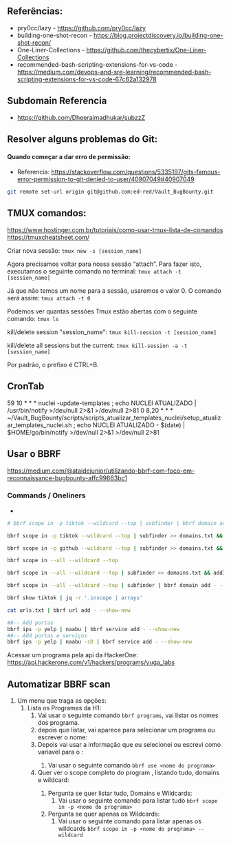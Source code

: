 ## Referências:
- pry0cc/lazy - https://github.com/pry0cc/lazy
- building-one-shot-recon - https://blog.projectdiscovery.io/building-one-shot-recon/
- One-Liner-Collections - https://github.com/thecybertix/One-Liner-Collections
- recommended-bash-scripting-extensions-for-vs-code - https://medium.com/devops-and-sre-learning/recommended-bash-scripting-extensions-for-vs-code-67c62a132978

## Subdomain Referencia
- https://github.com/Dheerajmadhukar/subzzZ

## Resolver alguns problemas do Git:
#### Quando começar a dar erro de permissão:
- Referencia:
    https://stackoverflow.com/questions/5335197/gits-famous-error-permission-to-git-denied-to-user/40907049#40907049
```bash
git remote set-url origin git@github.com:ed-red/Vault_BugBounty.git
```

## TMUX comandos:
https://www.hostinger.com.br/tutoriais/como-usar-tmux-lista-de-comandos
https://tmuxcheatsheet.com/

Criar nova sessão:
`tmux new -s [session_name]`

Agora precisamos voltar para nossa sessão “attach”. Para fazer isto, executamos o seguinte comando no terminal:
`tmux attach -t [session_name]`

Já que não temos um nome para a sessão, usaremos o valor 0. O comando será assim:
`tmux attach -t 0`

Podemos ver quantas sessões Tmux estão abertas com o seguinte comando:
`tmux ls`

kill/delete session "session_name":
`tmux kill-session -t [session_name]`

kill/delete all sessions but the current:
`tmux kill-session -a -t [session_name]`

Por padrão, o prefixo é CTRL+B.


## CronTab
59 10 * * * nuclei -update-templates ; echo NUCLEI ATUALIZADO | /usr/bin/notify >/dev/null 2>&1 >/dev/null 2>81
0 8,20 * * * ~/Vault_BugBounty/scripts/scripts_atualizar_templates_nuclei/setup_atualizar_templates_nuclei.sh ; echo NUCLEI ATUALIZADO - $(date) | $HOME/go/bin/notify >/dev/null 2>&1 >/dev/null 2>81


## Usar o BBRF
https://medium.com/@ataidejunior/utilizando-bbrf-com-foco-em-reconnaissance-bugbounty-affc99663bc1

### Commands / Oneliners

- 
```bash
# bbrf scope in -p tiktok --wildcard --top | subfinder | bbrf domain add - --show-new | notify -silent

bbrf scope in -p tiktok --wildcard --top | subfinder >> domains.txt && addInChunks domains.txt domains | notify -silent

bbrf scope in -p github --wildcard --top | subfinder >> domains.txt && addInChunks domains.txt domains | notify -silent -bulk

bbrf scope in --all --wildcard --top

bbrf scope in --all --wildcard --top | subfinder >> domains.txt && addInChunks domains.txt domains | notify -silent

bbrf scope in --all --wildcard --top | subfinder | bbrf domain add - --show-new | notify -silent

bbrf show tiktok | jq -r '.inscope | arrays'

cat urls.txt | bbrf url add - --show-new

##-- Add portas
bbrf ips -p yelp | naabu | bbrf service add - --show-new
##-- Add portas e serviços
bbrf ips -p yelp | naabu -sD | bbrf service add - --show-new

```

Acessar um programa pela api da HackerOne:
https://api.hackerone.com/v1/hackers/programs/yuga_labs


## Automatizar BBRF scan

1. Um menu que traga as opções:
   1. Lista os Programas da H1:
      1. Vai usar o seguinte comando `bbrf programs`, vai listar os nomes dos programa.
      2. depois que listar, vai aparece para selecionar um programa ou escrever o nome: 
      3. Depois vai usar a informação que eu selecionei ou escrevi como variavel para o <nome do programa>:
         1. Vai usar o seguinte comando `bbrf use <nome do programa>`
      4. Quer ver o scope completo do program <nome do programa>, listando tudo, domains e wildcard:
         1. Pergunta se quer listar tudo, Domains e Wildcards:
            1. Vai usar o seguinte comando para listar tudo `bbrf scope in -p <nome do programa>`
         2. Pergunta se quer apenas os Wildcards:
            1. Vai usar o seguinte comando para listar apenas os wildcards `bbrf scope in -p <nome do programa> --wildcard`


